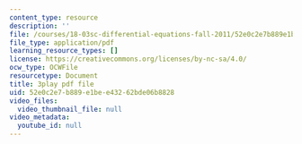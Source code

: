 ```yaml
---
content_type: resource
description: ''
file: /courses/18-03sc-differential-equations-fall-2011/52e0c2e7b889e1bee43262bde06b8828_sZ2qulI6GEk.pdf
file_type: application/pdf
learning_resource_types: []
license: https://creativecommons.org/licenses/by-nc-sa/4.0/
ocw_type: OCWFile
resourcetype: Document
title: 3play pdf file
uid: 52e0c2e7-b889-e1be-e432-62bde06b8828
video_files:
  video_thumbnail_file: null
video_metadata:
  youtube_id: null
---
```

